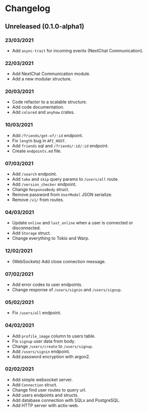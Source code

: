# Changelog

## Unreleased (0.1.0-alpha1)

### 23/03/2021
-   Add `async-trait` for incoming events (NextChat Communication).

### 22/03/2021
-   Add NextChat Communication module.
-   Add a new modular structure.

### 20/03/2021
-   Code refactor to a scalable structure.
-   Add code documentation.
-   Add `colored` and `anyhow` crates.

### 10/03/2021
-   Add `/friends/get-of/:id` endpoint.
-   Fix `length` bug in `API_HOST`.
-   Add `friends` sql and `/friends/:id/:id` endpoint.
-   Create `endpoints.md` file.

### 07/03/2021
-   Add `/search` endpoint.
-   Add `take` and `skip` query params to `/users/all` route.
-   Add `/version_checker` endpoint.
-   Change `ResponseBody` struct.
-   Remove password from `UserModel` JSON serialize.
-   Remove `/v1/` from routes.

### 04/03/2021
-   Update `online` and `last_online` when a user is connected or disconnected.
-   Add `Storage` struct.
-   Change everything to Tokio and Warp.

### 12/02/2021
-   (WebSockets) Add close connection message.

### 07/02/2021
-   Add error codes to user endpoints.
-   Change response of `/users/signin` and `/users/signup`.

### 05/02/2021
-   Fix `/users/all` endpoint.

### 04/02/2021
-   Add `profile_image` column to users table.
-   Fix `signup` user data from body.
-   Change `/users/create` to `/users/signup`.
-   Add `/users/signin` endpoint.
-   Add password encryption with argon2.

### 02/02/2021
-   Add simple websocket server.
-   Add `Connection` struct.
-   Change find user routes to query url.
-   Add users endpoints and structs.
-   Add database connection with SQLx and PostgreSQL.
-   Add HTTP server with actix-web.
